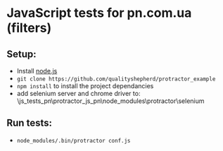 # JavaScript tests for pn.com.ua (filters)
## Setup:
* Install [node.js](http://nodejs.org)
* `git clone https://github.com/qualityshepherd/protractor_example`
* `npm install` to install the project dependancies
* add selenium server and chrome driver to: \js_tests_pn\protractor_js_pn\node_modules\protractor\selenium

## Run tests:
* `node_modules/.bin/protractor conf.js`
